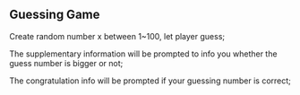 ## Guessing Game

Create random number x between 1~100, let player guess;

The supplementary information will be prompted to info you whether the guess number is bigger or not;

The congratulation info will be prompted if your guessing number is correct;

